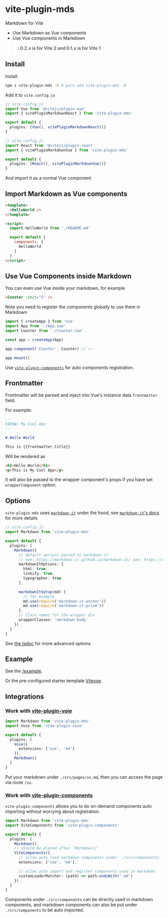 # vite-plugin-mds

Markdown for Vite

- Use Markdown as Vue components
- Use Vue components in Markdown

> ℹ️ **0.2.x is for Vite 2 and 0.1.x is for Vite 1**

## Install

Install

```bash
npm i vite-plugin-mds -D # yarn add vite-plugin-mds -D
```

Add it to `vite.config.js`

```ts
// vite.config.js
import Vue from '@vitejs/plugin-vue'
import { vitePluginMarkdownReact } from 'vite-plugin-mds'

export default {
  plugins: [Vue(), vitePluginMarkdownReact()]
}
```

```ts
// vite.config.js
import React from '@vitejs/plugin-react'
import { vitePluginMarkdownVue } from 'vite-plugin-mds'

export default {
  plugins: [React(), vitePluginMarkdownVue()]
}
```

And import it as a normal Vue component

## Import Markdown as Vue components

```html
<template>
  <HelloWorld />
</template>

<script>
  import HelloWorld from './README.md'

  export default {
    components: {
      HelloWorld
    }
  }
</script>
```

## Use Vue Components inside Markdown

You can even use Vue inside your markdown, for example

```html
<Counter :init="5" />
```

Note you need to register the components globally to use them in Markdown

```ts
import { createApp } from 'vue'
import App from './App.vue'
import Counter from './Counter.vue'

const app = createApp(App)

app.component('Counter', Counter) // <--

app.mount()
```

Use [`vite-plugin-components`](#work-with-vite-plugin-components) for auto components registration.

## Frontmatter

Frontmatter will be parsed and inject into Vue's instance data `frontmatter` field.

For example:

```md
---
title: My Cool App
---

# Hello World

This is {{frontmatter.title}}
```

Will be rendered as

```html
<h1>Hello World</h1>
<p>This is My Cool App</p>
```

It will also be passed to the wrapper component's props if you have set `wrapperComponent` option.

## Options

`vite-plugin-mds` uses [`markdown-it`](https://github.com/markdown-it/markdown-it) under the hood, see [`markdown-it`'s docs](https://markdown-it.github.io/markdown-it/) for more details

```ts
// vite.config.js
import Markdown from 'vite-plugin-mds'

export default {
  plugins: [
    Markdown({
      // default options passed to markdown-it
      // see: https://markdown-it.github.io/markdown-it/ see: https://markdown-it.github.io/markdown-it/see: https://markdown-it.github.io/markdown-it/see: https://markdown-it.github.io/markdown-it/
      markdownItOptions: {
        html: true,
        linkify: true,
        typographer: true
      },

      markdownItSetup(md) {
        // for example
        md.use(require('markdown-it-anchor'))
        md.use(require('markdown-it-prism'))
      },
      // Class names for the wrapper div
      wrapperClasses: 'markdown-body'
    })
  ]
}
```

See [the tsdoc](./src/types.ts) for more advanced options

## Example

See the [/example](./example).

Or the pre-configured starter template [Vitesse](https://github.com/antfu/vitesse).

## Integrations

### Work with [vite-plugin-voie](https://github.com/vamplate/vite-plugin-voie)

```ts
import Markdown from 'vite-plugin-mds'
import Voie from 'vite-plugin-voie'

export default {
  plugins: [
    Voie({
      extensions: ['vue', 'md']
    }),
    Markdown()
  ]
}
```

Put your markdown under `./src/pages/xx.md`, then you can access the page via route `/xx`.

### Work with [vite-plugin-components](https://github.com/antfu/vite-plugin-components)

`vite-plugin-components` allows you to do on-demand components auto importing without worrying about registration.

```ts
import Markdown from 'vite-plugin-mds'
import ViteComponents from 'vite-plugin-components'

export default {
  plugins: [
    Markdown(),
    // should be placed after `Markdown()`
    ViteComponents({
      // allow auto load markdown components under `./src/components/`
      extensions: ['vue', 'md'],

      // allow auto import and register components used in markdown
      customLoaderMatcher: (path) => path.endsWith('.md')
    })
  ]
}
```

Components under `./src/components` can be directly used in markdown components, and markdown components can also be put under `./src/components` to be auto imported.
